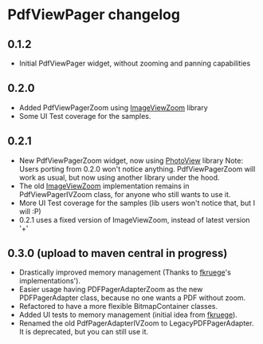 # PdfViewPager changelog

0.1.2
-----

- Initial PdfViewPager widget, without zooming and panning capabilities

0.2.0
-----

- Added PdfViewPagerZoom using [ImageViewZoom][5] library
- Some UI Test coverage for the samples.

0.2.1
-----

- New PdfViewPagerZoom widget, now using [PhotoView][4] library
    Note: Users porting from 0.2.0 won't notice anything. PdfViewPagerZoom will work as usual, but now using another library under the hood.
- The old [ImageViewZoom][5] implementation remains in PdfViewPagerIVZoom class, for anyone who still wants to use it.
- More UI Test coverage for the samples (lib users won't notice that, but I will :P)
- 0.2.1 uses a fixed version of ImageViewZoom, instead of latest version '+'

0.3.0 (upload to maven central in progress)
-------------------------------------------

- Drastically improved memory management (Thanks to [fkruege][6]'s implementations').
- Easier usage having PDFPagerAdapterZoom as the new PDFPagerAdapter class, because no one wants a PDF without zoom.
- Refactored to have a more flexible BitmapContainer classes.
- Added UI tests to memory management (initial idea from [fkruege][6]).
- Renamed the old PdfPagerAdapterIVZoom to LegacyPDFPagerAdapter. It is deprecated, but you can still use it.

[4]: https://github.com/chrisbanes/PhotoView
[5]: https://github.com/sephiroth74/ImageViewZoom
[6]: https://github.com/fkruege/